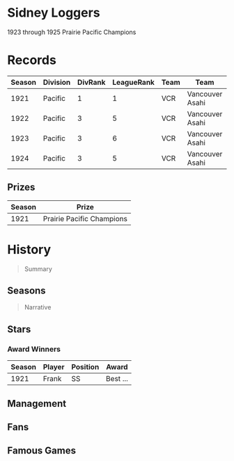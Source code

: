 # Sidney Loggers

1923 through 1925 Prairie Pacific Champions

# Records


| Season | Division | DivRank | LeagueRank | Team | Team | Rating | GP | W | L | Win% | RS | RA | pW-L | RDiff | Hits | Pennant | Champion |
|------|---------|---|-----|-------|-----|-----|-----|-----|-------|-----|-----|-------|------|--|---|---|---|
| 1921 | Pacific | 1 | 1 | VCR | Vancouver Asahi | 101.5 | 154 | 118 | 36 | 0.7662337662 | 799 | 498 | 0.703736011 | 301 |  | 1 | 1
| 1922 | Pacific | 3 | 5 | VCR | Vancouver Asahi | 102.1 | 154 | 78 | 76 | 0.5064935065 | 428 | 409 | 0.5207622324 | 19 |  |  | 
| 1923 | Pacific | 3 | 6 | VCR | Vancouver Asahi | 106 | 154 | 56 | 98 | 0.3636363636 | 389 | 516 | 0.3735481083 | -127 | 1205 |  | 
| 1924 | Pacific | 3 | 5 | VCR | Vancouver Asahi | 114.4 | 154 | 60 | 94 | 0.3896103896 | 418 | 559 | 0.3700686038 | -141 | 1191 |  | 



## Prizes

| Season | Prize |
|--------|----------|
| 1921 | Prairie Pacific Champions |
 

# History

> Summary

## Seasons

> Narrative

## Stars

### Award Winners

| Season | Player   | Position | Award |
|--------|----------|----------|-------|
| 1921 | Frank | SS | Best ... |



## Management



## Fans



## Famous Games

